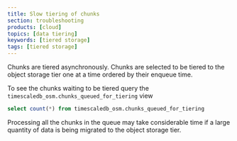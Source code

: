 ```yaml
---
title: Slow tiering of chunks
section: troubleshooting
products: [cloud]
topics: [data tiering]
keywords: [tiered storage]
tags: [tiered storage]
---
```



<!---
* Use this format for writing troubleshooting sections:
 - Cause: What causes the problem?
 - Consequence: What does the user see when they hit this problem?
 - Fix/Workaround: What can the user do to fix or work around the problem? Provide a "Resolving" Procedure if required.
 - Result: When the user applies the fix, what is the result when the same action is applied?
* Copy this comment at the top of every troubleshooting page
-->

Chunks are tiered asynchronously. Chunks are selected to be tiered to the object storage tier one at a time ordered by their enqueue time.

To see the chunks waiting to be tiered query the `timescaledb_osm.chunks_queued_for_tiering` view

```sql
select count(*) from timescaledb_osm.chunks_queued_for_tiering
```

Processing all the chunks in the queue may take considerable time if a large quantity of data is being migrated to the object storage tier.
